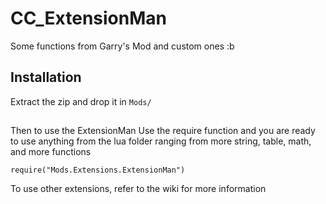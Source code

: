 
# CC_ExtensionMan

Some functions from Garry's Mod and custom ones :b

## Installation

Extract the zip and drop it in  `Mods/`
##
Then to use the ExtensionMan
Use the require function and you are ready to use anything from the lua folder
ranging from more string, table, math, and more functions
```
require("Mods.Extensions.ExtensionMan")
```

To use other extensions, refer to the wiki for more information